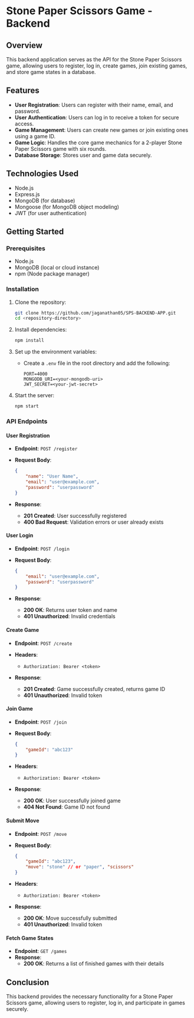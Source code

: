 
# Stone Paper Scissors Game - Backend

## Overview

This backend application serves as the API for the Stone Paper Scissors game, allowing users to register, log in, create games, join existing games, and store game states in a database.

## Features

- **User Registration**: Users can register with their name, email, and password.
- **User Authentication**: Users can log in to receive a token for secure access.
- **Game Management**: Users can create new games or join existing ones using a game ID.
- **Game Logic**: Handles the core game mechanics for a 2-player Stone Paper Scissors game with six rounds.
- **Database Storage**: Stores user and game data securely.

## Technologies Used

- Node.js
- Express.js
- MongoDB (for database)
- Mongoose (for MongoDB object modeling)
- JWT (for user authentication)

## Getting Started

### Prerequisites

- Node.js
- MongoDB (local or cloud instance)
- npm (Node package manager)

### Installation

1. Clone the repository:
   ```bash
   git clone https://github.com/jaganathan05/SPS-BACKEND-APP.git
   cd <repository-directory>
   ```

2. Install dependencies:
   ```bash
   npm install
   ```

3. Set up the environment variables:
   - Create a `.env` file in the root directory and add the following:
     ```plaintext
     PORT=4000
     MONGODB_URI=<your-mongodb-uri>
     JWT_SECRET=<your-jwt-secret>
     ```

4. Start the server:
   ```bash
   npm start
   ```

### API Endpoints

#### User Registration

- **Endpoint**: `POST /register`
- **Request Body**:
  ```json
  {
      "name": "User Name",
      "email": "user@example.com",
      "password": "userpassword"
  }
  ```

- **Response**:
  - **201 Created**: User successfully registered
  - **400 Bad Request**: Validation errors or user already exists

#### User Login

- **Endpoint**: `POST /login`
- **Request Body**:
  ```json
  {
      "email": "user@example.com",
      "password": "userpassword"
  }
  ```

- **Response**:
  - **200 OK**: Returns user token and name
  - **401 Unauthorized**: Invalid credentials

#### Create Game

- **Endpoint**: `POST /create`
- **Headers**: 
  - `Authorization: Bearer <token>`

- **Response**:
  - **201 Created**: Game successfully created, returns game ID
  - **401 Unauthorized**: Invalid token

#### Join Game

- **Endpoint**: `POST /join`
- **Request Body**:
  ```json
  {
      "gameId": "abc123"
  }
  ```

- **Headers**: 
  - `Authorization: Bearer <token>`

- **Response**:
  - **200 OK**: User successfully joined game
  - **404 Not Found**: Game ID not found

#### Submit Move

- **Endpoint**: `POST /move`
- **Request Body**:
  ```json
  {
      "gameId": "abc123",
      "move": "stone" // or "paper", "scissors"
  }
  ```

- **Headers**: 
  - `Authorization: Bearer <token>`

- **Response**:
  - **200 OK**: Move successfully submitted
  - **401 Unauthorized**: Invalid token

#### Fetch Game States

- **Endpoint**: `GET /games`
- **Response**:
  - **200 OK**: Returns a list of finished games with their details

## Conclusion

This backend provides the necessary functionality for a Stone Paper Scissors game, allowing users to register, log in, and participate in games securely. 

